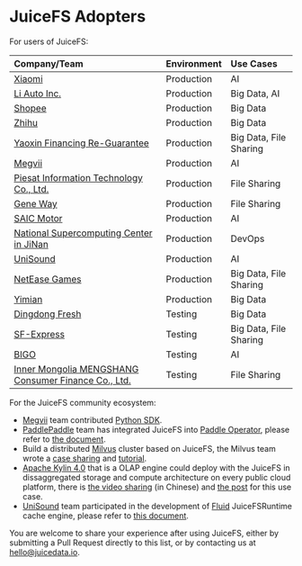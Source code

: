 # JuiceFS Adopters

For users of JuiceFS:

| Company/Team                                                                            | Environment | Use Cases              |
| :---                                                                                    | :---        | :---                   |
| [Xiaomi](https://www.mi.com)                                                            | Production  | AI                     |
| [Li Auto Inc.](https://www.lixiang.com)                                                 | Production  | Big Data, AI           |
| [Shopee](https://shopee.com)                                                            | Production  | Big Data               |
| [Zhihu](https://www.zhihu.com)                                                          | Production  | Big Data               |
| [Yaoxin Financing Re-Guarantee](https://www.yaoxinhd.com)                               | Production  | Big Data, File Sharing |
| [Megvii](https://megvii.com)                                                            | Production  | AI                     |
| [Piesat Information Technology Co., Ltd.](https://www.piesat.cn)                        | Production  | File Sharing           |
| [Gene Way](http://www.geneway.cn)                                                       | Production  | File Sharing           |
| [SAIC Motor](https://www.saicmotor.com/english/index.shtml)                             | Production  | AI                     |
| [National Supercomputing Center in JiNan](https://www.nsccjn.cn/)                       | Production  | DevOps                 |
| [UniSound](https://www.unisound.com)                                                    | Production  | AI                     |
| [NetEase Games](http://www.neteasegames.com)                                            | Production  | Big Data, File Sharing |
| [Yimian](https://www.yimian.io)                                                         | Production  | Big Data               |
| [Dingdong Fresh](https://www.100.me)                                                    | Testing     | Big Data               |
| [SF-Express](https://www.sf-express.com)                                                | Testing     | Big Data, File Sharing |
| [BIGO](https://bigo.tv)                                                                 | Testing     | AI                     |
| [Inner Mongolia MENGSHANG Consumer Finance Co., Ltd.](https://www.mengshangxiaofei.com) | Testing     | File Sharing           |

For the JuiceFS community ecosystem:

- [Megvii](https://en.megvii.com) team contributed [Python SDK](https://github.com/megvii-research/juicefs-python).
- [PaddlePaddle](https://github.com/paddlepaddle/paddle) team has integrated JuiceFS into [Paddle Operator](https://github.com/PaddleFlow/paddle-operator), please refer to [the document](https://github.com/PaddleFlow/paddle-operator/blob/sampleset/docs/en/ext-overview.md).
- Build a distributed [Milvus](https://milvus.io) cluster based on JuiceFS, the Milvus team wrote a [case sharing](https://zilliz.com/blog/building-a-milvus-cluster-based-on-juicefs) and [tutorial](https://tutorials.milvus.io/en-juicefs/index.html?index=..%2F..index#0).
- [Apache Kylin 4.0](http://kylin.apache.org) that is a OLAP engine could deploy with the JuiceFS in dissaggregated storage and compute architecture on every public cloud platform, there is [the video sharing](https://www.bilibili.com/video/BV1c54y1W72S) (in Chinese) and [the post](https://juicefs.com/blog/en/posts/optimize-kylin-on-juicefs/) for this use case.
- [UniSound](https://www.unisound.com) team participated in the development of [Fluid](https://github.com/fluid-cloudnative/fluid) JuiceFSRuntime cache engine, please refer to [this document](https://github.com/fluid-cloudnative/fluid/blob/master/docs/en/samples/juicefs_runtime.md).

You are welcome to share your experience after using JuiceFS, either by submitting a Pull Request directly to this list, or by contacting us at hello@juicedata.io.
